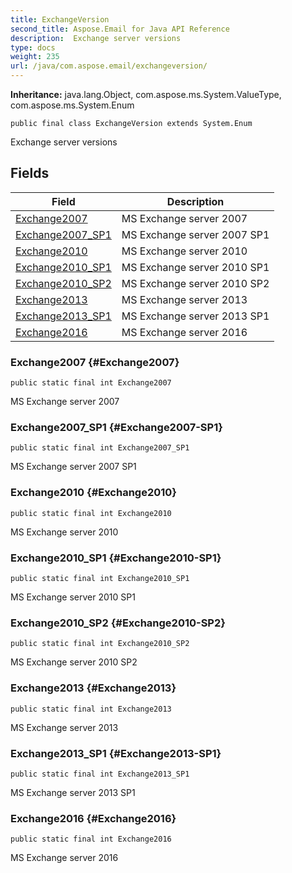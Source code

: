 ```yaml
---
title: ExchangeVersion
second_title: Aspose.Email for Java API Reference
description:  Exchange server versions
type: docs
weight: 235
url: /java/com.aspose.email/exchangeversion/
---
```

**Inheritance:**
java.lang.Object, com.aspose.ms.System.ValueType, com.aspose.ms.System.Enum
```
public final class ExchangeVersion extends System.Enum
```

Exchange server versions
## Fields

| Field | Description |
| --- | --- |
| [Exchange2007](#Exchange2007) | MS Exchange server 2007 |
| [Exchange2007_SP1](#Exchange2007-SP1) | MS Exchange server 2007 SP1 |
| [Exchange2010](#Exchange2010) | MS Exchange server 2010 |
| [Exchange2010_SP1](#Exchange2010-SP1) | MS Exchange server 2010 SP1 |
| [Exchange2010_SP2](#Exchange2010-SP2) | MS Exchange server 2010 SP2 |
| [Exchange2013](#Exchange2013) | MS Exchange server 2013 |
| [Exchange2013_SP1](#Exchange2013-SP1) | MS Exchange server 2013 SP1 |
| [Exchange2016](#Exchange2016) | MS Exchange server 2016 |
### Exchange2007 {#Exchange2007}
```
public static final int Exchange2007
```


MS Exchange server 2007

### Exchange2007_SP1 {#Exchange2007-SP1}
```
public static final int Exchange2007_SP1
```


MS Exchange server 2007 SP1

### Exchange2010 {#Exchange2010}
```
public static final int Exchange2010
```


MS Exchange server 2010

### Exchange2010_SP1 {#Exchange2010-SP1}
```
public static final int Exchange2010_SP1
```


MS Exchange server 2010 SP1

### Exchange2010_SP2 {#Exchange2010-SP2}
```
public static final int Exchange2010_SP2
```


MS Exchange server 2010 SP2

### Exchange2013 {#Exchange2013}
```
public static final int Exchange2013
```


MS Exchange server 2013

### Exchange2013_SP1 {#Exchange2013-SP1}
```
public static final int Exchange2013_SP1
```


MS Exchange server 2013 SP1

### Exchange2016 {#Exchange2016}
```
public static final int Exchange2016
```


MS Exchange server 2016

